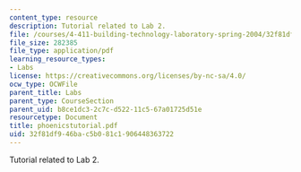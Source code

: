 ```yaml
---
content_type: resource
description: Tutorial related to Lab 2.
file: /courses/4-411-building-technology-laboratory-spring-2004/32f81df946bac5b081c1906448363722_phoenicstutorial.pdf
file_size: 282385
file_type: application/pdf
learning_resource_types:
- Labs
license: https://creativecommons.org/licenses/by-nc-sa/4.0/
ocw_type: OCWFile
parent_title: Labs
parent_type: CourseSection
parent_uid: b8ce1dc3-2c7c-d522-11c5-67a01725d51e
resourcetype: Document
title: phoenicstutorial.pdf
uid: 32f81df9-46ba-c5b0-81c1-906448363722
---
```

Tutorial related to Lab 2.